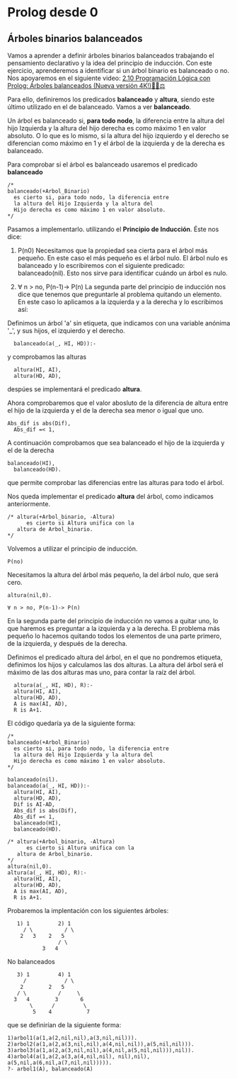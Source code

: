 # Prolog desde 0
## Árboles binarios balanceados

Vamos a aprender a definir árboles binarios balanceados trabajando el pensamiento declarativo y la idea del principio de inducción. 
Con este ejercicio, aprenderemos a identificar si un árbol binario es balanceado o no.
Nos apoyaremos en el siguiente video: [2.10 Programación Lógica con Prolog: Árboles balanceados (Nueva versión 4K!)🌳🌳⚖
](https://www.youtube.com/watch?v=JkBlucdXFYg&list=PL_d-XKRO_5G_4k1l6Dz81JhyLnyXRkEsP&index=20)

Para ello, definiremos los predicados **balanceado** y **altura**, siendo este último utilizado en el de balanceado.
Vamos a ver **balanceado**.

Un árbol es balanceado si, **para todo nodo**, la diferencia entre la altura del hijo Izquierda y la altura del hijo derecha es como máximo 1 en valor absoluto. O lo que es lo mismo, si la altura del hijo izquierdo y el derecho se diferencian como máximo en 1 y el árbol de la izquierda y de la derecha es balanceado.

Para comprobar si el árbol es balanceado usaremos el predicado **balanceado**
```
/*
balanceado(+Arbol_Binario)
  es cierto si, para todo nodo, la diferencia entre
  la altura del Hijo Izquierda y la altura del 
  Hijo derecha es como máximo 1 en valor absoluto.
*/
```
Pasamos a implementarlo. utilizando el **Principio de Inducción**. Éste nos dice:

1. P(n0) 
Necesitamos que la propiedad sea cierta para el árbol más pequeño. En este caso el más pequeño es el árbol nulo. 
El árbol nulo es balanceado y lo escribiremos con el siguiente predicado:
balanceado(nil).
Esto nos sirve para identificar cuándo un árbol es nulo.

2. ∀ n > no, P(n-1)-> P(n)
La segunda parte del principio de inducción nos dice que tenemos que preguntarle al problema quitando un elemento. 
En este caso lo aplicamos a la izquierda y a la derecha y lo escribimos así:

Definimos un árbol 'a' sin etiqueta, que indicamos con una variable anónima '_', y sus hijos, el izquierdo y el derecho.
```
  balanceado(a(_, HI, HD)):-
```
y comprobamos las alturas
```
  altura(HI, AI),
  altura(HD, AD),
  ```
despúes se implementará el predicado **altura**.

Ahora comprobaremos que el valor abosluto de la diferencia de altura entre el hijo de la izquierda
y el de la derecha sea menor o igual que uno.
```
Abs_dif is abs(Dif),
  Abs_dif =< 1,
```

A continuación comprobamos que sea balanceado el hijo de la izquierda y el de la derecha
```
balanceado(HI),
  balanceado(HD).
```
que permite comprobar las diferencias entre las alturas para todo el árbol.

Nos queda implementar el predicado **altura** del árbol, como indicamos anteriormente.
```
/* altura(+Arbol_binario, -Altura)
      es cierto si Altura unifica con la
   altura de Arbol_binario.
*/  
```
Volvemos a utilizar el principio de inducción.
```
P(no) 
```
Necesitamos la altura del árbol más pequeño, la del árbol nulo, que será cero.
```
altura(nil,0).
```
```
∀ n > no, P(n-1)-> P(n)
```
En la segunda parte del principio de inducción no vamos a quitar uno, lo que haremos es preguntar a la izquierda y a la derecha.
El problema más pequeño lo hacemos quitando todos los elementos de una parte primero, de la izquierda, y después de la derecha.

Definimos el predicado altura del árbol, en el que no pondremos etiqueta, definimos los hijos y calculamos las dos alturas. La altura del árbol será el máximo de las dos alturas 
mas uno, para contar la raíz del árbol. 
```
  altura(a(_, HI, HD), R):-
  altura(HI, AI),
  altura(HD, AD),
  A is max(AI, AD),
  R is A+1.
```
El código quedaría ya de la siguiente forma:
```
/*
balanceado(+Arbol_Binario)
  es cierto si, para todo nodo, la diferencia entre
  la altura del Hijo Izquierda y la altura del 
  Hijo derecha es como máximo 1 en valor absoluto.
*/

balanceado(nil).
balanceado(a(_, HI, HD)):-
  altura(HI, AI),
  altura(HD, AD),
  Dif is AI-AD,
  Abs_dif is abs(Dif),
  Abs_dif =< 1,
  balanceado(HI),
  balanceado(HD).

/* altura(+Arbol_binario, -Altura)
      es cierto si Altura unifica con la
   altura de Arbol_binario.
*/  
altura(nil,0).
altura(a(_, HI, HD), R):-
  altura(HI, AI),
  altura(HD, AD),
  A is max(AI, AD),
  R is A+1.
```
  
Probaremos la implentación con los siguientes árboles:
```
   1) 1         2) 1
     / \          / \
    2   3	 2   5
                / \
	       3   4
```

No balanceados
```
   3) 1         4) 1
     /            / \
    2    	 2   5
   / \          /     \
  3   4        3       6  
       \      /         \
        5    4           7
```
que se definirían de la siguiente forma:
```
1)arbol1(a(1,a(2,nil,nil),a(3,nil,nil))).  
2)arbol2(a(1,a(2,a(3,nil,nil),a(4,nil,nil)),a(5,nil,nil))).
3)arbol3(a(1,a(2,a(3,nil,nil),a(4,nil,a(5,nil,nil))),nil)).
4)arbol4(a(1,a(2,a(3,a(4,nil,nil), nil),nil), a(5,nil,a(6,nil,a(7,nil,nil))))).
?- arbol1(A), balanceado(A)
```

 
